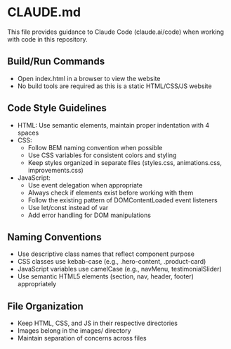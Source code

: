 # CLAUDE.md

This file provides guidance to Claude Code (claude.ai/code) when working with code in this repository.

## Build/Run Commands
- Open index.html in a browser to view the website
- No build tools are required as this is a static HTML/CSS/JS website

## Code Style Guidelines
- HTML: Use semantic elements, maintain proper indentation with 4 spaces
- CSS: 
  - Follow BEM naming convention when possible
  - Use CSS variables for consistent colors and styling
  - Keep styles organized in separate files (styles.css, animations.css, improvements.css)
- JavaScript:
  - Use event delegation when appropriate
  - Always check if elements exist before working with them
  - Follow the existing pattern of DOMContentLoaded event listeners
  - Use let/const instead of var
  - Add error handling for DOM manipulations

## Naming Conventions
- Use descriptive class names that reflect component purpose
- CSS classes use kebab-case (e.g., .hero-content, .product-card)
- JavaScript variables use camelCase (e.g., navMenu, testimonialSlider)
- Use semantic HTML5 elements (section, nav, header, footer) appropriately

## File Organization
- Keep HTML, CSS, and JS in their respective directories
- Images belong in the images/ directory
- Maintain separation of concerns across files
